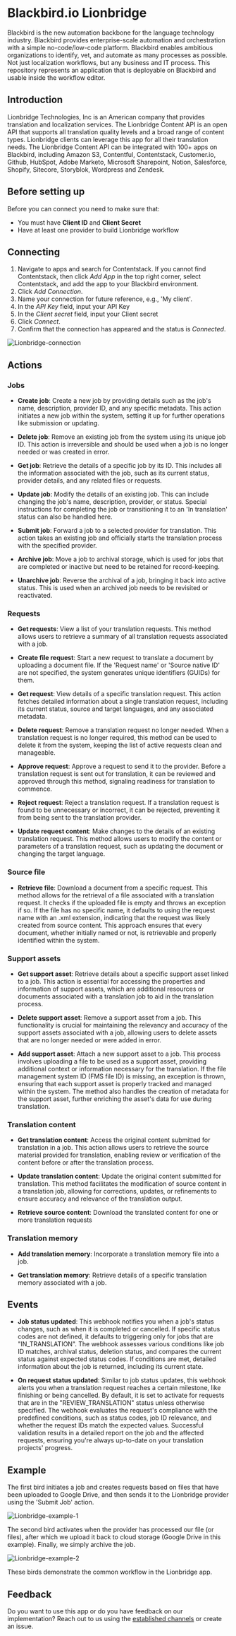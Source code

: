# Blackbird.io Lionbridge

Blackbird is the new automation backbone for the language technology industry. Blackbird provides enterprise-scale automation and orchestration with a simple no-code/low-code platform. Blackbird enables ambitious organizations to identify, vet, and automate as many processes as possible. Not just localization workflows, but any business and IT process. This repository represents an application that is deployable on Blackbird and usable inside the workflow editor.

## Introduction

<!-- begin docs -->

Lionbridge Technologies, Inc is an American company that provides translation and localization services. The Lionbridge Content API is an open API that supports all translation quality levels and a broad range of content types. Lionbridge clients can leverage this app for all their translation needs. The Lionbridge Content API can be integrated with 100+ apps on Blackbird, including Amazon S3, Contentful, Contentstack, Customer.io, Github, HubSpot, Adobe Marketo, Microsoft Sharepoint, Notion, Salesforce, Shopify, Sitecore, Storyblok, Wordpress and Zendesk.

## Before setting up

Before you can connect you need to make sure that:

- You must have **Client ID** and **Client Secret**
- Have at least one provider to build Lionbridge workflow

## Connecting 

1. Navigate to apps and search for Contentstack. If you cannot find Contentstack, then click _Add App_ in the top right corner, select Contentstack, and add the app to your Blackbird environment.
2. Click _Add Connection_.
3. Name your connection for future reference, e.g., 'My client'.
4. In the _API Key_ field, input your API Key
5. In the _Client secret_ field, input your Client secret
6. Click _Connect_.
7. Confirm that the connection has appeared and the status is _Connected_.

![Lionbridge-connection](image/README/Lionbridge-connection.png)

## Actions

### Jobs

- **Create job**: Create a new job by providing details such as the job's name, description, provider ID, and any specific metadata. This action initiates a new job within the system, setting it up for further operations like submission or updating.

- **Delete job**: Remove an existing job from the system using its unique job ID. This action is irreversible and should be used when a job is no longer needed or was created in error.

- **Get job**: Retrieve the details of a specific job by its ID. This includes all the information associated with the job, such as its current status, provider details, and any related files or requests.

- **Update job**: Modify the details of an existing job. This can include changing the job's name, description, provider, or status. Special instructions for completing the job or transitioning it to an 'In translation' status can also be handled here.

- **Submit job**: Forward a job to a selected provider for translation. This action takes an existing job and officially starts the translation process with the specified provider.

- **Archive job**: Move a job to archival storage, which is used for jobs that are completed or inactive but need to be retained for record-keeping.

- **Unarchive job**: Reverse the archival of a job, bringing it back into active status. This is used when an archived job needs to be revisited or reactivated.

### Requests

- **Get requests**: View a list of your translation requests. This method allows users to retrieve a summary of all translation requests associated with a job.

- **Create file request**: Start a new request to translate a document by uploading a document file. If the 'Request name' or 'Source native ID' are not specified, the system generates unique identifiers (GUIDs) for them.

- **Get request**: View details of a specific translation request. This action fetches detailed information about a single translation request, including its current status, source and target languages, and any associated metadata.

- **Delete request**: Remove a translation request no longer needed. When a translation request is no longer required, this method can be used to delete it from the system, keeping the list of active requests clean and manageable.

- **Approve request**: Approve a request to send it to the provider. Before a translation request is sent out for translation, it can be reviewed and approved through this method, signaling readiness for translation to commence.

- **Reject request**: Reject a translation request. If a translation request is found to be unnecessary or incorrect, it can be rejected, preventing it from being sent to the translation provider.

- **Update request content**: Make changes to the details of an existing translation request. This method allows users to modify the content or parameters of a translation request, such as updating the document or changing the target language.

### Source file

- **Retrieve file**: Download a document from a specific request. This method allows for the retrieval of a file associated with a translation request. It checks if the uploaded file is empty and throws an exception if so. If the file has no specific name, it defaults to using the request name with an .xml extension, indicating that the request was likely created from source content. This approach ensures that every document, whether initially named or not, is retrievable and properly identified within the system.

### Support assets

- **Get support asset**: Retrieve details about a specific support asset linked to a job. This action is essential for accessing the properties and information of support assets, which are additional resources or documents associated with a translation job to aid in the translation process.

- **Delete support asset**: Remove a support asset from a job. This functionality is crucial for maintaining the relevancy and accuracy of the support assets associated with a job, allowing users to delete assets that are no longer needed or were added in error.

- **Add support asset**: Attach a new support asset to a job. This process involves uploading a file to be used as a support asset, providing additional context or information necessary for the translation. If the file management system ID (FMS file ID) is missing, an exception is thrown, ensuring that each support asset is properly tracked and managed within the system. The method also handles the creation of metadata for the support asset, further enriching the asset's data for use during translation.

### Translation content

- **Get translation content**: Access the original content submitted for translation in a job. This action allows users to retrieve the source material provided for translation, enabling review or verification of the content before or after the translation process.

- **Update translation content**: Update the original content submitted for translation. This method facilitates the modification of source content in a translation job, allowing for corrections, updates, or refinements to ensure accuracy and relevance of the translation output.

- **Retrieve source content**: Download the translated content for one or more translation requests

### Translation memory

- **Add translation memory**: Incorporate a translation memory file into a job.

- **Get translation memory**: Retrieve details of a specific translation memory associated with a job.

## Events

- **Job status updated**: This webhook notifies you when a job's status changes, such as when it is completed or cancelled. If specific status codes are not defined, it defaults to triggering only for jobs that are "IN_TRANSLATION". The webhook assesses various conditions like job ID matches, archival status, deletion status, and compares the current status against expected status codes. If conditions are met, detailed information about the job is returned, including its current state.

- **On request status updated**: Similar to job status updates, this webhook alerts you when a translation request reaches a certain milestone, like finishing or being cancelled. By default, it is set to activate for requests that are in the "REVIEW_TRANSLATION" status unless otherwise specified. The webhook evaluates the request's compliance with the predefined conditions, such as status codes, job ID relevance, and whether the request IDs match the expected values. Successful validation results in a detailed report on the job and the affected requests, ensuring you're always up-to-date on your translation projects' progress.

## Example

The first bird initiates a job and creates requests based on files that have been uploaded to Google Drive, and then sends it to the Lionbridge provider using the 'Submit Job' action.

![Lionbridge-example-1](image/README/Lionbridge-example-1.png)

The second bird activates when the provider has processed our file (or files), after which we upload it back to cloud storage (Google Drive in this example). Finally, we simply archive the job.

![Lionbridge-example-2](image/README/Lionbridge-example-2.png)

These birds demonstrate the common workflow in the Lionbridge app.

## Feedback

Do you want to use this app or do you have feedback on our implementation? Reach out to us using the [established channels](https://www.blackbird.io/) or create an issue.

<!-- end docs -->
